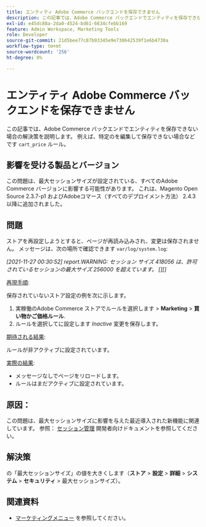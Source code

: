 ```yaml
---
title: エンティティ Adobe Commerce バックエンドを保存できません
description: この記事では、Adobe Commerce バックエンドでエンティティを保存できない場合の解決策を説明します。 例えば、特定の「cart_price」ルールを編集して保存できない場合などです。
exl-id: e45dc88a-2da0-4524-bd61-6634cfebb169
feature: Admin Workspace, Marketing Tools
role: Developer
source-git-commit: 21d5bee77c87b93345e9e730642539f1e6b4730a
workflow-type: tm+mt
source-wordcount: '256'
ht-degree: 0%

---
```


# エンティティ Adobe Commerce バックエンドを保存できません

この記事では、Adobe Commerce バックエンドでエンティティを保存できない場合の解決策を説明します。 例えば、特定のを編集して保存できない場合などです `cart_price` ルール。

## 影響を受ける製品とバージョン

この問題は、最大セッションサイズが設定されている、すべてのAdobe Commerce バージョンに影響する可能性があります。 これは、Magento Open Source 2.3.7-p1 およびAdobeコマース（すべてのデプロイメント方法） 2.4.3 以降に追加されました。


## 問題

ストアを再設定しようとすると、ページが再読み込みされ、変更は保存されません。 メッセージは、次の場所で確認できます `var/log/system.log`:

*[2021-11-27 00:30:52] report.WARNING: セッション サイズ 418056 は、許可されているセッションの最大サイズ 256000 を超えています。 [][]*

<u>再現手順</u>:

保存されていないストア設定の例を次に示します。

1. 実稼働のAdobe Commerce ストアでルールを選択します > **Marketing** > **買い物かご価格ルール**.
1. ルールを選択してに設定します *Inactive* 変更を保存します。

<u>期待される結果</u>:

ルールが非アクティブに設定されています。

<u>実際の結果</u>:

* メッセージなしでページをリロードします。
* ルールはまだアクティブに設定されています。

## 原因：

この問題は、最大セッションサイズに影響を与えた最近導入された新機能に関連しています。 参照： [セッション管理](https://docs.magento.com/user-guide/stores/security-session-management.html) 開発者向けドキュメントを参照してください。

## 解決策

の「最大セッションサイズ」の値を大きくします（**ストア** > **設定** > **詳細** > **システム** > **セキュリティ** > 最大セッションサイズ）。

## 関連資料

* [マーケティングメニュー](https://docs.magento.com/user-guide/marketing/marketing-menu.html) を参照してください。
